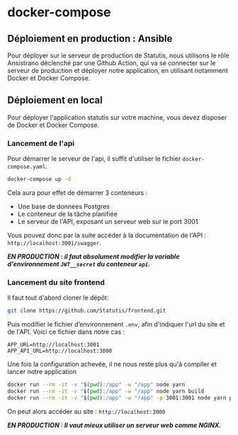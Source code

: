 # docker-compose


## Déploiement en production : Ansible

Pour déployer sur le serveur de production de Statutis, nous utilisons le rôle Ansistrano déclenché par une Github Action, qui va se connecter sur le serveur de production et déployer notre application, en utilisant notamment Docker et Docker Compose.

## Déploiement en local

Pour déployer l'application statutis sur votre machine, vous devez disposer de Docker et Docker Compose.

### Lancement de l'api

Pour démarrer le serveur de l'api, il suffit d'utiliser le fichier `docker-compose.yaml`.

```bash
docker-compose up -d
```

Cela aura pour effet de démarrer 3 conteneurs :
 - Une base de données Postgres
 - Le conteneur de la tâche planifiée
 - Le serveur de l'API, exposant un serveur web sur le port 3001

Vous pouvez donc par la suite accéder à la documentation de l'API : `http://localhost:3001/swagger`.

***EN PRODUCTION : il faut absolument modifier la variable d'environnement `JWT__secret` du conteneur `api`.***


### Lancement du site frontend

Il faut tout d'abord cloner le dépôt:

```bash
git clone https://github.com/Statutis/frontend.git
```

Puis modifier le fichier d’environnement `.env`, afin d'indiquer l'url du site et de l'API. 
Voici ce fichier dans notre cas : 

```env
APP_URL=http://localhost:3001
APP_API_URL=http://localhost:3000
```

Une fois la configuration achevée, il ne nous reste plus qu'à compiler et lancer notre application

```bash
docker run --rm -it -v "$(pwd):/app" -w "/app" node yarn
docker run --rm -it -v "$(pwd):/app" -w "/app" node yarn build
docker run --rm -it -v "$(pwd):/app" -w "/app" -p 3001:3001 node yarn preview --port 3001 --host
```

On peut alors accéder au site : `http://localhost:3000`

***EN PRODUCTION : Il vaut mieux utiliser un serveur web comme NGINX.***
